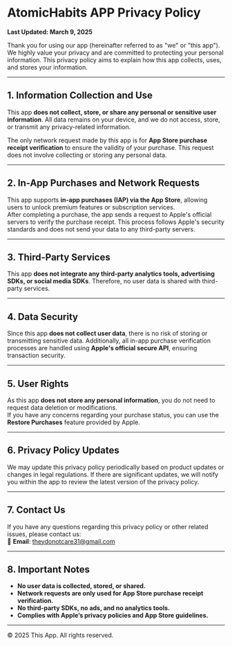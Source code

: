 # AtomicHabits APP Privacy Policy

**Last Updated: March 9, 2025**  

Thank you for using our app (hereinafter referred to as "we" or "this app"). We highly value your privacy and are committed to protecting your personal information. This privacy policy aims to explain how this app collects, uses, and stores your information.  

---

## 1. Information Collection and Use
This app **does not collect, store, or share any personal or sensitive user information**. All data remains on your device, and we do not access, store, or transmit any privacy-related information.  

The only network request made by this app is for **App Store purchase receipt verification** to ensure the validity of your purchase. This request does not involve collecting or storing any personal data.

---

## 2. In-App Purchases and Network Requests
This app supports **in-app purchases (IAP) via the App Store**, allowing users to unlock premium features or subscription services.  
After completing a purchase, the app sends a request to Apple's official servers to verify the purchase receipt. This process follows Apple's security standards and does not send your data to any third-party servers.

---

## 3. Third-Party Services
This app **does not integrate any third-party analytics tools, advertising SDKs, or social media SDKs**. Therefore, no user data is shared with third-party services.

---

## 4. Data Security
Since this app **does not collect user data**, there is no risk of storing or transmitting sensitive data. Additionally, all in-app purchase verification processes are handled using **Apple's official secure API**, ensuring transaction security.

---

## 5. User Rights
As this app **does not store any personal information**, you do not need to request data deletion or modifications.  
If you have any concerns regarding your purchase status, you can use the **Restore Purchases** feature provided by Apple.

---

## 6. Privacy Policy Updates
We may update this privacy policy periodically based on product updates or changes in legal regulations. If there are significant updates, we will notify you within the app to review the latest version of the privacy policy.  

---

## 7. Contact Us
If you have any questions regarding this privacy policy or other related issues, please contact us:  
📧 **Email**: theydonotcare31@gmail.com

---

## 8. Important Notes
- **No user data is collected, stored, or shared.**
- **Network requests are only used for App Store purchase receipt verification.**
- **No third-party SDKs, no ads, and no analytics tools.**
- **Complies with Apple’s privacy policies and App Store guidelines.**

---
© 2025 This App. All rights reserved.

